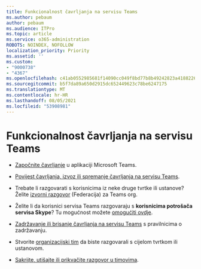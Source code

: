 ```yaml
---
title: Funkcionalnost čavrljanja na servisu Teams
ms.author: pebaum
author: pebaum
ms.audience: ITPro
ms.topic: article
ms.service: o365-administration
ROBOTS: NOINDEX, NOFOLLOW
localization_priority: Priority
ms.assetid: ''
ms.custom:
- "9000738"
- "4367"
ms.openlocfilehash: c41ab0552985681f14090cc049f8bd77b8b49242823a418822674cd21dea0f77
ms.sourcegitcommit: b5f7da89a650d2915dc652449623c78be6247175
ms.translationtype: MT
ms.contentlocale: hr-HR
ms.lasthandoff: 08/05/2021
ms.locfileid: "53908981"
---
```

# <a name="teams-chat-functionality"></a>Funkcionalnost čavrljanja na servisu Teams

- [Započnite čavrljanje](https://support.office.com/article/start-a-chat-in-teams-0c71b32b-c050-4930-a887-5afbe742b3d8) u aplikaciji Microsoft Teams.

- [Povijest čavrljanja, izvoz ili spremanje čavrljanja na servisu Teams](https://docs.microsoft.com/alchemyinsights/chat-history-in-microsoft-teams).

- Trebate li razgovarati s korisnicima iz neke druge tvrtke ili ustanove? Želite [izvorni razgovor](https://docs.microsoft.com/microsoftteams/native-chat-for-external-users) (Federacija) za Teams org.

- Želite li da korisnici servisa Teams razgovaraju s **korisnicima potrošača servisa Skype**? Tu mogućnost možete [omogućiti ovdje](https://docs.microsoft.com/microsoftteams/manage-external-access#step-1---enable-your-organization-to-communicate-with-another-teams-organization). 

- [Zadržavanje ili brisanje čavrljanja na servisu Teams](https://docs.microsoft.com/microsoftteams/retention-policies) s pravilnicima o zadržavanju.

- Stvorite [organizacijski tim](https://docs.microsoft.com/microsoftteams/create-an-org-wide-team) da biste razgovarali s cijelom tvrtkom ili ustanovom.

- [Sakrijte, utišajte ili prikvačite razgovor u timovima](https://support.office.com/article/hide-mute-or-pin-a-chat-in-teams-9aee02ef-713d-495b-8a73-9762d8e4b066).
